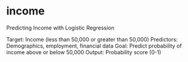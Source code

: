 # income
Predicting Income with Logistic Regression

Target: Income (less than 50,000 or greater than 50,000)
Predictors: Demographics, employment, financial data
Goal: Predict probability of income above or below 50,000
Output: Probability score (0-1)
